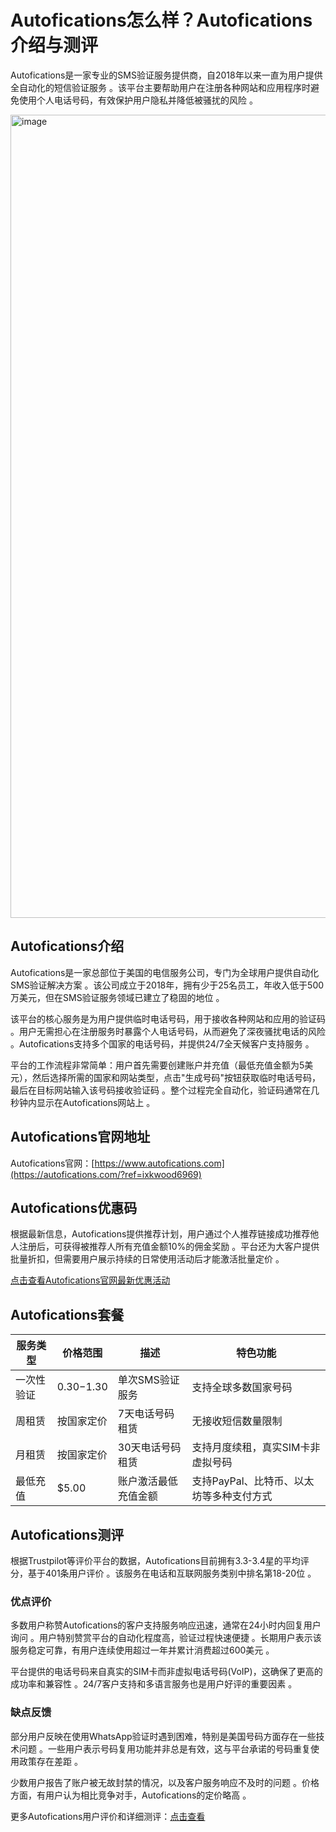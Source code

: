# Autofications怎么样？Autofications介绍与测评

Autofications是一家专业的SMS验证服务提供商，自2018年以来一直为用户提供全自动化的短信验证服务 。该平台主要帮助用户在注册各种网站和应用程序时避免使用个人电话号码，有效保护用户隐私并降低被骚扰的风险 。

<img width="2579" height="1285" alt="image" src="https://github.com/user-attachments/assets/2081d2f3-023d-4418-910b-4b8e2b095e89" />

## Autofications介绍

Autofications是一家总部位于美国的电信服务公司，专门为全球用户提供自动化SMS验证解决方案 。该公司成立于2018年，拥有少于25名员工，年收入低于500万美元，但在SMS验证服务领域已建立了稳固的地位 。

该平台的核心服务是为用户提供临时电话号码，用于接收各种网站和应用的验证码 。用户无需担心在注册服务时暴露个人电话号码，从而避免了深夜骚扰电话的风险 。Autofications支持多个国家的电话号码，并提供24/7全天候客户支持服务 。

平台的工作流程非常简单：用户首先需要创建账户并充值（最低充值金额为5美元），然后选择所需的国家和网站类型，点击"生成号码"按钮获取临时电话号码，最后在目标网站输入该号码接收验证码 。整个过程完全自动化，验证码通常在几秒钟内显示在Autofications网站上 。

## Autofications官网地址

Autofications官网：[https://www.autofications.com](https://autofications.com/?ref=ixkwood6969)

## Autofications优惠码

根据最新信息，Autofications提供推荐计划，用户通过个人推荐链接成功推荐他人注册后，可获得被推荐人所有充值金额10%的佣金奖励 。平台还为大客户提供批量折扣，但需要用户展示持续的日常使用活动后才能激活批量定价 。

[点击查看Autofications官网最新优惠活动](https://autofications.com/?ref=ixkwood6969)

## Autofications套餐

| 服务类型 | 价格范围 | 描述 | 特色功能 |
|---------|---------|------|---------|
| 一次性验证 | $0.30-$1.30 | 单次SMS验证服务 | 支持全球多数国家号码  |
| 周租赁 | 按国家定价 | 7天电话号码租赁 | 无接收短信数量限制  |
| 月租赁 | 按国家定价 | 30天电话号码租赁 | 支持月度续租，真实SIM卡非虚拟号码  |
| 最低充值 | $5.00 | 账户激活最低充值金额 | 支持PayPal、比特币、以太坊等多种支付方式  |

## Autofications测评

根据Trustpilot等评价平台的数据，Autofications目前拥有3.3-3.4星的平均评分，基于401条用户评价 。该服务在电话和互联网服务类别中排名第18-20位 。

### 优点评价

多数用户称赞Autofications的客户支持服务响应迅速，通常在24小时内回复用户询问 。用户特别赞赏平台的自动化程度高，验证过程快速便捷 。长期用户表示该服务稳定可靠，有用户连续使用超过一年并累计消费超过600美元 。

平台提供的电话号码来自真实的SIM卡而非虚拟电话号码(VoIP)，这确保了更高的成功率和兼容性 。24/7客户支持和多语言服务也是用户好评的重要因素 。

### 缺点反馈

部分用户反映在使用WhatsApp验证时遇到困难，特别是美国号码方面存在一些技术问题 。一些用户表示号码复用功能并非总是有效，这与平台承诺的号码重复使用政策存在差距 。

少数用户报告了账户被无故封禁的情况，以及客户服务响应不及时的问题 。价格方面，有用户认为相比竞争对手，Autofications的定价略高 。

更多Autofications用户评价和详细测评：[点击查看](https://autofications.com/?ref=ixkwood6969)

